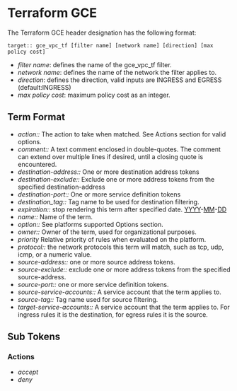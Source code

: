 # Terraform GCE

The Terraform GCE header designation has the following format:

```
target:: gce_vpc_tf [filter name] [network name] [direction] [max policy cost]
```

* _filter name_: defines the name of the gce_vpc_tf filter.
* _network name_: defines the name of the network the filter applies to.
* _direction_: defines the direction, valid inputs are INGRESS and EGRESS (default:INGRESS)
* _max policy cost_: maximum policy cost as an integer.

## Term Format

* _action::_ The action to take when matched. See Actions section for valid options.
* _comment::_ A text comment enclosed in double-quotes.  The comment can extend over multiple lines if desired, until a closing quote is encountered.
* _destination-address::_ One or more destination address tokens
* _destination-exclude::_ Exclude one or more address tokens from the specified destination-address
* _destination-port::_ One or more service definition tokens
* _destination_tag::_ Tag name to be used for destination filtering.
* _expiration::_ stop rendering this term after specified date. [YYYY](YYYY.md)-[MM](MM.md)-[DD](DD.md)
* _name::_ Name of the term.
* _option::_ See platforms supported Options section.
* _owner::_ Owner of the term, used for organizational purposes.
* _priority_ Relative priority of rules when evaluated on the platform.
* _protocol::_ the network protocols this term will match, such as tcp, udp, icmp, or a numeric value.
* _source-address::_ one or more source address tokens.
* _source-exclude::_ exclude one or more address tokens from the specified source-address.
* _source-port::_ one or more service definition tokens.
* _source-service-accounts::_ A service account that the term applies to.
* _source-tag::_ Tag name used for source filtering.
* _target-service-accounts::_ A service account that the term applies to.  For ingress rules it is the destination, for egress rules it is the source.

## Sub Tokens

### Actions

* _accept_
* _deny_
